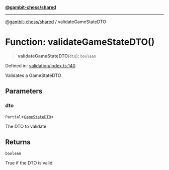 [**@gambit-chess/shared**](../README.md)

***

[@gambit-chess/shared](../globals.md) / validateGameStateDTO

# Function: validateGameStateDTO()

> **validateGameStateDTO**(`dto`): `boolean`

Defined in: [validation/index.ts:140](https://github.com/cango91/gambit-chess/blob/d79bd73a9b1359341cbe89b368f1eb5b66a60564/shared/src/validation/index.ts#L140)

Validates a GameStateDTO

## Parameters

### dto

`Partial`\<[`GameStateDTO`](../interfaces/GameStateDTO.md)\>

The DTO to validate

## Returns

`boolean`

True if the DTO is valid
